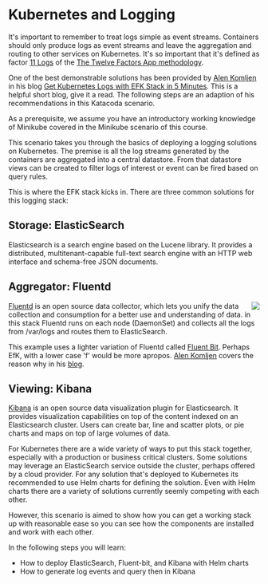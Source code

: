# Kubernetes and Logging #

It's important to remember to treat logs simple as event streams. Containers should only produce logs as event streams and leave the aggregation and routing to other services on Kubernetes. It's so important that it's defined as factor [11 Logs](https://12factor.net/logs) of the [The Twelve Factors App methodology](https://12factor.net/).

One of the best demonstrable solutions has been provided by [Alen Komljen](https://akomljen.com/) in his blog [Get Kubernetes Logs with EFK Stack in 5 Minutes](https://akomljen.com/get-kubernetes-logs-with-efk-stack-in-5-minutes/). This is a helpful short blog, give it a read. The following steps are an adaption of his recommendations in this Katacoda scenario.

As a prerequisite, we assume you have an introductory working knowledge of Minikube covered in the Minikube scenario of this course.

This scenario takes you through the basics of deploying a logging solutions on Kubernetes. The premise is all the log streams generated by the containers are aggregated into a central datastore. From that datastore views can be created to filter logs of interest or event can be fired based on query rules.

This is where the EFK stack kicks in. There are three common solutions for this logging stack:

## Storage: ElasticSearch ##

Elasticsearch is a search engine based on the Lucene library. It provides a distributed, multitenant-capable full-text search engine with an HTTP web interface and schema-free JSON documents.

## Aggregator: Fluentd ##

<img align="right" src="/javajon/courses/kubernetes-observability/logging/assets/docker_flow_flb_elastic.png">

[Fluentd](https://www.fluentd.org/) is an open source data collector, which lets you unify the data collection and consumption for a better use and understanding of data. in this stack Fluentd runs on each node (DaemonSet) and collects all the logs from /var/logs and routes them to ElasticSearch.

This example uses a lighter variation of Fluentd called [Fluent Bit](https://fluentbit.io/). Perhaps EfK, with a lower case 'f' would be more apropos. [Alen Komljen](https://akomljen.com/) covers the reason why in his [blog](https://akomljen.com/get-kubernetes-logs-with-efk-stack-in-5-minutes/).

## Viewing: Kibana ##

[Kibana](https://www.elastic.co/products/kibana) is an open source data visualization plugin for Elasticsearch. It provides visualization capabilities on top of the content indexed on an Elasticsearch cluster. Users can create bar, line and scatter plots, or pie charts and maps on top of large volumes of data.

For Kubernetes there are a wide variety of ways to put this stack together, especially with a production or business critical clusters. Some solutions may leverage an ElasticSearch service outside the cluster, perhaps offered by a cloud provider. For any solution that's deployed to Kubernetes its recommended to use Helm charts for defining the solution. Even with Helm charts there are a variety of solutions currently seemly competing with each other.

However, this scenario is aimed to show how you can get a working stack up with reasonable ease so you can see how the components are installed and work with each other.

In the following steps you will learn:

- How to deploy ElasticSearch, Fluent-bit, and Kibana with Helm charts
- How to generate log events and query then in Kibana
